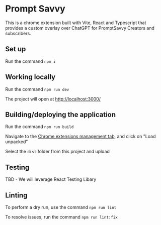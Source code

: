 # Prompt Savvy

This is a chrome extension built with Vite, React and Typescript that provides a custom overlay over ChatGPT for PromptSavvy Creators and subscribers.

## Set up

Run the command `npm i`

## Working locally

Run the command `npm run dev`

The project will open at [http://localhost:3000/](http://localhost:3000/)

## Building/deploying the application

Run the command `npm run build`

Navigate to the [Chrome extensions management tab](chrome://extensions/), and click on "Load unpacked"

Select the `dist` folder from this project and upload

## Testing

TBD - We will leverage React Testing Libary

## Linting

To perform a dry run, use the command `npm run lint`

To resolve issues, run the command `npm run lint:fix`
